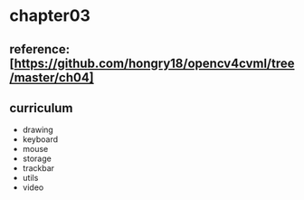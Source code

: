 # chapter03

## reference: [https://github.com/hongry18/opencv4cvml/tree/master/ch04]

## curriculum
* drawing
* keyboard
* mouse
* storage
* trackbar
* utils
* video
